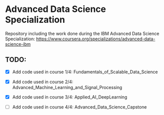 # Advanced Data Science Specialization
Repository including the work done during the IBM Advanced Data Science Specialization: https://www.coursera.org/specializations/advanced-data-science-ibm
                                                                          
## TODO:

- [x] Add code used in course 1/4: Fundamentals_of_Scalable_Data_Science 

- [x] Add code used in course 2/4: Advanced_Machine_Learning_and_Signal_Processing

- [x] Add code used in course 3/4: Applied_AI_DeepLearning

- [ ] Add code used in course 4/4: Advanced_Data_Science_Capstone
